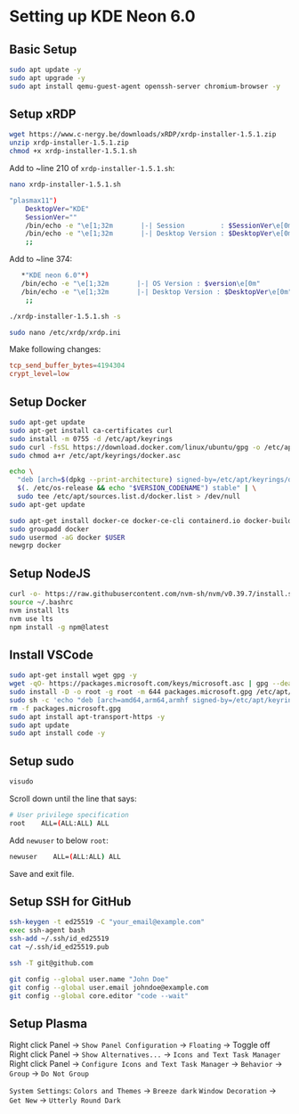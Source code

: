 # Setting up KDE Neon 6.0

## Basic Setup

```bash
sudo apt update -y
sudo apt upgrade -y
sudo apt install qemu-guest-agent openssh-server chromium-browser -y
```

## Setup xRDP

```bash
wget https://www.c-nergy.be/downloads/xRDP/xrdp-installer-1.5.1.zip
unzip xrdp-installer-1.5.1.zip
chmod +x xrdp-installer-1.5.1.sh
```

Add to ~line 210 of `xrdp-installer-1.5.1.sh`:

```bash
nano xrdp-installer-1.5.1.sh
```

```bash
"plasmax11")
    DesktopVer="KDE"
    SessionVer=""
    /bin/echo -e "\e[1;32m       |-| Session         : $SessionVer\e[0m"
    /bin/echo -e "\e[1;32m       |-| Desktop Version : $DesktopVer\e[0m"
    ;;
```

Add to ~line 374:

```bash
   *"KDE neon 6.0"*)
   /bin/echo -e "\e[1;32m       |-| OS Version : $version\e[0m"
   /bin/echo -e "\e[1;32m       |-| Desktop Version : $DesktopVer\e[0m"
    ;;
```

```bash
./xrdp-installer-1.5.1.sh -s
```

```bash
sudo nano /etc/xrdp/xrdp.ini
```

Make following changes:

```conf
tcp_send_buffer_bytes=4194304
crypt_level=low
```

## Setup Docker

```bash
sudo apt-get update
sudo apt-get install ca-certificates curl
sudo install -m 0755 -d /etc/apt/keyrings
sudo curl -fsSL https://download.docker.com/linux/ubuntu/gpg -o /etc/apt/keyrings/docker.asc
sudo chmod a+r /etc/apt/keyrings/docker.asc
```

```bash
echo \
  "deb [arch=$(dpkg --print-architecture) signed-by=/etc/apt/keyrings/docker.asc] https://download.docker.com/linux/ubuntu \
  $(. /etc/os-release && echo "$VERSION_CODENAME") stable" | \
  sudo tee /etc/apt/sources.list.d/docker.list > /dev/null
sudo apt-get update

sudo apt-get install docker-ce docker-ce-cli containerd.io docker-buildx-plugin docker-compose-plugin -y
sudo groupadd docker
sudo usermod -aG docker $USER
newgrp docker
```

## Setup NodeJS

```bash
curl -o- https://raw.githubusercontent.com/nvm-sh/nvm/v0.39.7/install.sh | bash
source ~/.bashrc
nvm install lts
nvm use lts
npm install -g npm@latest
```

## Install VSCode

```bash
sudo apt-get install wget gpg -y
wget -qO- https://packages.microsoft.com/keys/microsoft.asc | gpg --dearmor > packages.microsoft.gpg
sudo install -D -o root -g root -m 644 packages.microsoft.gpg /etc/apt/keyrings/packages.microsoft.gpg
sudo sh -c 'echo "deb [arch=amd64,arm64,armhf signed-by=/etc/apt/keyrings/packages.microsoft.gpg] https://packages.microsoft.com/repos/code stable main" > /etc/apt/sources.list.d/vscode.list'
rm -f packages.microsoft.gpg
sudo apt install apt-transport-https -y
sudo apt update
sudo apt install code -y
```

## Setup sudo

```bash
visudo
```

Scroll down until the line that says:

```bash
# User privilege specification
root    ALL=(ALL:ALL) ALL
```

Add `newuser` to below `root`:

```bash
newuser    ALL=(ALL:ALL) ALL
```

Save and exit file.

## Setup SSH for GitHub

```bash
ssh-keygen -t ed25519 -C "your_email@example.com"
exec ssh-agent bash
ssh-add ~/.ssh/id_ed25519
cat ~/.ssh/id_ed25519.pub
```

```bash
ssh -T git@github.com
```

```bash
git config --global user.name "John Doe"
git config --global user.email johndoe@example.com
git config --global core.editor "code --wait"
```

## Setup Plasma

Right click Panel -> `Show Panel Configuration` -> `Floating` -> Toggle off  
Right click Panel -> `Show Alternatives...` -> `Icons and Text Task Manager`  
Right click Panel -> `Configure Icons and Text Task Manager` -> `Behavior` -> `Group` -> `Do Not Group`

`System Settings`:
`Colors and Themes` -> `Breeze dark`
`Window Decoration` -> `Get New` -> `Utterly Round Dark`
